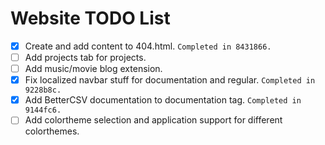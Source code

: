 # Website TODO List 

- [x] Create and add content to 404.html. `Completed in 8431866.`
- [ ] Add projects tab for projects.
- [ ] Add music/movie blog extension.
- [x] Fix localized navbar stuff for documentation and regular. `Completed in 9228b8c.`
- [x] Add BetterCSV documentation to documentation tag. `Completed in 9144fc6.`
- [ ] Add colortheme selection and application support for different colorthemes.
